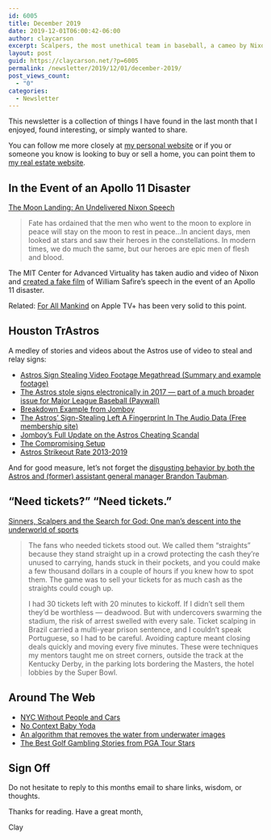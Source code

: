 ```yaml
---
id: 6005
title: December 2019
date: 2019-12-01T06:00:42-06:00
author: claycarson
excerpt: Scalpers, the most unethical team in baseball, a cameo by Nixon, empty NYC, fancy algorithms, golf course gambling
layout: post
guid: https://claycarson.net/?p=6005
permalink: /newsletter/2019/12/01/december-2019/
post_views_count:
  - "0"
categories:
  - Newsletter
---
```

<p>This newsletter is a collection of things I have found in the last month that I enjoyed, found interesting, or simply wanted to share.</p>
<p>You can follow me more closely at <a href="http://claycarson.net" title="Personal Website">my personal website</a> or if you or someone you know is looking to buy or sell a home, you can point them to <a href="http://claycarson.com" title="Business Website ">my real estate website</a>.</p>
<h2>In the Event of an Apollo 11 Disaster</h2>
<p><a href="https://watergate.info/1969/07/20/an-undelivered-nixon-speech.html" title="The Moon Landing: An Undelivered Nixon Speech">The Moon Landing: An Undelivered Nixon Speech</a></p>
<blockquote>
<p>Fate has ordained that the men who went to the moon to explore in peace will stay on the moon to rest in peace…In ancient days, men looked at stars and saw their heroes in the constellations. In modern times, we do much the same, but our heroes are epic men of flesh and blood.</p>
</blockquote>
<p>The MIT Center for Advanced Virtuality has taken audio and video of Nixon and <a href="https://moondisaster.org">created a fake film</a> of William Safire’s speech in the event of an Apollo 11 disaster.</p>
<p>Related: <a href="https://tv.apple.com/us/show/for-all-mankind/umc.cmc.6wsi780sz5tdbqcf11k76mkp7">For All Mankind</a> on Apple TV+ has been very solid to this point.</p>
<h2>Houston TrAstros</h2>
<p>A medley of stories and videos about the Astros use of video to steal and relay signs:</p>
<ul>
<li><a href="https://www.reddit.com/r/baseball/comments/dw1u4g/astros_sign_stealing_video_footage_megathread_for/">Astros Sign Stealing Video Footage Megathread (Summary and example footage)</a></li>
<li><a href="https://theathletic.com/1363451/2019/11/12/the-astros-stole-signs-electronically-in-2017-part-of-a-much-broader-issue-for-major-league-baseball/" title="The Astros stole signs electronically in 2017 — part of a much broader issue for Major League Baseball">The Astros stole signs electronically in 2017 — part of a much broader issue for Major League Baseball (Paywall)</a></li>
<li><a href="https://twitter.com/Jomboy%5C_/status/1194348775965437952" title="Example Video from Jomboy">Breakdown Example from Jomboy</a></li>
<li><a href="https://www.baseballprospectus.com/news/article/55283/moonshot-the-astros-sign-stealing-left-a-fingerprint-in-the-audio-date/">The Astros’ Sign-Stealing Left A Fingerprint In The Audio Data (Free membership site)</a></li>
<li><a href="https://www.youtube.com/watch?v=I9up10jsW1c">Jomboy’s Full Update on the Astros Cheating Scandal</a></li>
<li><a href="https://twitter.com/Jomboy_/status/1196203106347945987">The Compromising Setup</a></li>
<li><a href="https://pbs.twimg.com/media/EJV29NDWwAMf8yo.jpg" title="Astros Strikeout Rate 2013-2019">Astros Strikeout Rate 2013-2019</a></li>
</ul>
<p>And for good measure, let’s not forget the <a href="https://www.si.com/mlb/2019/10/22/houston-astros-roberto-osuna-suspension" title="Disgusting behavior by Astros’ assistant general manager Brandon Taubman">disgusting behavior by both the Astros and (former) assistant general manager Brandon Taubman</a>.</p>
<h2>“Need tickets?” “Need tickets.”</h2>
<p><a href="https://www.sbnation.com/2019/10/9/20876265/ticket-scalping-world-cup-olympics-final-four" title="Sinners, Scalpers and the Search for God: One man’s descent into the underworld of sports">Sinners, Scalpers and the Search for God: One man’s descent into the underworld of sports</a></p>
<blockquote>
<p>The fans who needed tickets stood out. We called them “straights” because they stand straight up in a crowd protecting the cash they’re unused to carrying, hands stuck in their pockets, and you could make a few thousand dollars in a couple of hours if you knew how to spot them. The game was to sell your tickets for as much cash as the straights could cough up.</p>
<p>I had 30 tickets left with 20 minutes to kickoff. If I didn’t sell them they’d be worthless — deadwood. But with undercovers swarming the stadium, the risk of arrest swelled with every sale. Ticket scalping in Brazil carried a multi-year prison sentence, and I couldn’t speak Portuguese, so I had to be careful. Avoiding capture meant closing deals quickly and moving every five minutes. These were techniques my mentors taught me on street corners, outside the track at the Kentucky Derby, in the parking lots bordering the Masters, the hotel lobbies by the Super Bowl.</p>
</blockquote>
<h2>Around The Web</h2>
<ul>
<li><a href="https://qz.com/quartzy/1721288/photographer-removes-cars-people-to-highlight-new-york-buildings/" title="NYC Without People and Cars">NYC Without People and Cars</a></li>
<li><a href="https://twitter.com/nocntxtbabyyoda" title="No Context Baby Yoda">No Context Baby Yoda</a></li>
<li><a href="https://www.youtube.com/watch?v=ExOOElyZ2Hk" title="An algorithm that removes the water from underwater images">An algorithm that removes the water from underwater images</a></li>
<li><a href="https://www.actionnetwork.com/golf/pga-tour-stars-gambling-betting-stories-golf-rory-mcilroy-rickie-fowler-justin-thomas" title="The Best Golf Gambling Stories from PGA Tour Stars">The Best Golf Gambling Stories from PGA Tour Stars</a></li>
</ul>
<h2>Sign Off</h2>
<p>Do not hesitate to reply to this months email to share links, wisdom, or thoughts.</p>
<p>Thanks for reading. Have a great month,</p>
<p>Clay</p>